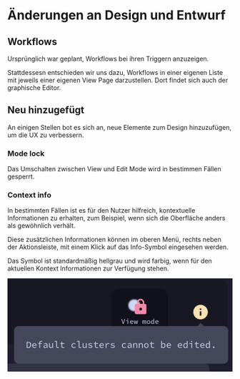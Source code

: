 # Änderungen an Design und Entwurf

## Workflows

Ursprünglich war geplant, Workflows bei ihren Triggern anzuzeigen.

Stattdessesn entschieden wir uns dazu, Workflows in einer eigenen Liste mit jeweils einer eigenen View Page darzustellen.
Dort findet sich auch der graphische Editor.

## Neu hinzugefügt

An einigen Stellen bot es sich an, neue Elemente zum Design hinzuzufügen, um die UX zu verbessern.

### Mode lock

Das Umschalten zwischen View und Edit Mode wird in bestimmen Fällen gesperrt.

### Context info

In bestimmten Fällen ist es für den Nutzer hilfreich, kontextuelle Informationen zu erhalten,
zum Beispiel, wenn sich die Oberfläche anders als gewöhnlich verhält.

Diese zusätzlichen Informationen können im oberen Menü,
rechts neben der Aktionsleiste,
mit einem Klick auf das Info-Symbol eingesehen werden.

Das Symbol ist standardmäßig hellgrau und wird farbig,
wenn für den aktuellen Kontext Informationen zur Verfügung stehen.

![context info screenshot](context_info.png)
